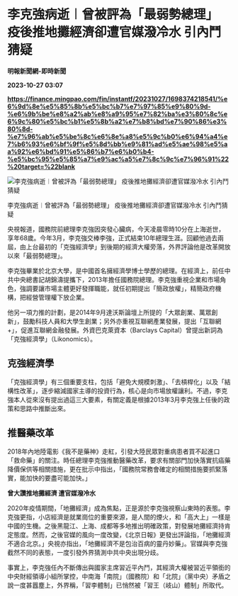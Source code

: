 # 李克強病逝︱曾被評為「最弱勢總理」 疫後推地攤經濟卻遭官媒潑冷水 引內鬥猜疑
**明報新聞網-即時新聞**

**2023-10-27 03:07**

**https://finance.mingpao.com/fin/instantf/20231027/1698374218541/%e6%9d%8e%e5%85%8b%e5%bc%b7%e7%97%85%e9%80%9d-%e6%9b%be%e8%a2%ab%e8%a9%95%e7%82%ba%e3%80%8c%e6%9c%80%e5%bc%b1%e5%8b%a2%e7%b8%bd%e7%90%86%e3%80%8d-%e7%96%ab%e5%be%8c%e6%8e%a8%e5%9c%b0%e6%94%a4%e7%b6%93%e6%bf%9f%e5%8d%bb%e9%81%ad%e5%ae%98%e5%aa%92%e6%bd%91%e5%86%b7%e6%b0%b4-%e5%bc%95%e5%85%a7%e9%ac%a5%e7%8c%9c%e7%96%91%22%20target=%22blank**

![李克強病逝︱曾被評為「最弱勢總理」 疫後推地攤經濟卻遭官媒潑冷水 引內鬥猜疑](https://fs.mingpao.com/fin/20231027/s00010/55de1368cc52b9c57c8c44914410aa5a.jpg)

李克強病逝︱曾被評為「最弱勢總理」 疫後推地攤經濟卻遭官媒潑冷水 引內鬥猜疑

央視報道，國務院前總理李克強因突發心臟病，今天凌晨零時10分在上海逝世，享年68歲。今年3月，李克強交棒李強，正式結束10年總理生涯。回顧他過去兩屆，由上台最初的「克強經濟學」到後期的經濟大權旁落，外界評論他是改革開放以來「最弱勢總理」。

李克強畢業於北京大學，是中國首名擁經濟學博士學歷的總理。在經濟上，前任中共中央總書記胡錦濤提攜下，2013年擔任國務院總理。李克強重視企業和市場角色，強調要讓市場主體更好發揮職能，就任初期提出「簡政放權」，精簡政府機構，把經營管理權下放企業。

他另一項力推的計劃，是2014年9月達沃斯論壇上所提的「大眾創業、萬眾創新」，鼓勵科技人員和大學生創業；另外亦重視互聯網產業發展，提出「互聯網+」，促進互聯網金融發展。外資巴克萊資本（Barclays Capital）曾提出新詞為「克強經濟學」（Likonomics）。

**克強經濟學**
---------

「克強經濟學」有三個重要支柱，包括「避免大規模刺激」、「去槓桿化」以及「結構性改革」，逐步縮減國家主導的投資行為，核心是向市場放權讓利。不過，李克強本人從來沒有提出過這三大要素，有關定義是根據2013年3月李克強上任後的政策和思路中推斷出來。

**推醫藥改革**
---------

2018年內地陸電影《我不是藥神》走紅，引發大陸民眾對重病患者買不起進口「救命藥」的關注。時任總理李克強推動醫藥改革，要求有關部門加快落實抗癌藥降價保供等相關措施，更在批示中指出，「國務院常務會確定的相關措施要抓緊落實，能加快的要盡可能加快。」

**曾大讚推地攤經濟 遭官媒潑冷水**

2020年疫情期間，「地攤經濟」成為焦點，正是源於李克強視察山東時的表態。李克強更指，小店經濟是就業崗位的重要來源，是人間的煙火，和「高大上」一樣是中國的生機。之後黑龍江、上海、成都等多地推出明確政策，對發展地攤經濟持肯定態度。然而，之後官媒的風向一度改變，《北京日報》更發出評論指，「地攤經濟不適合北京。」央視亦指出，「地攤經濟不是包治百病的靈丹妙藥」。官媒與李克強截然不同的表態，一度引發外界猜測中共中央出現分歧。

事實上，李克強任內不斷傳出與國家主席習近平內鬥，其經濟大權被習近平領銜的中央財經領導小組所掌控，中南海「南院」（國務院）和「北院」（黨中央）矛盾之說一度甚囂塵上，外界稱，「習李體制」已悄然被「習王（岐山）體制」所取代。